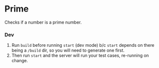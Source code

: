 # Prime
Checks if a number is a prime number.

### Dev
1. Run `build` before running `start` (dev mode) b/c `start` depends on there being a `/build` dir, so you will need to generate one first.
2. Then run `start` and the server will run your test cases, re-running on change.
